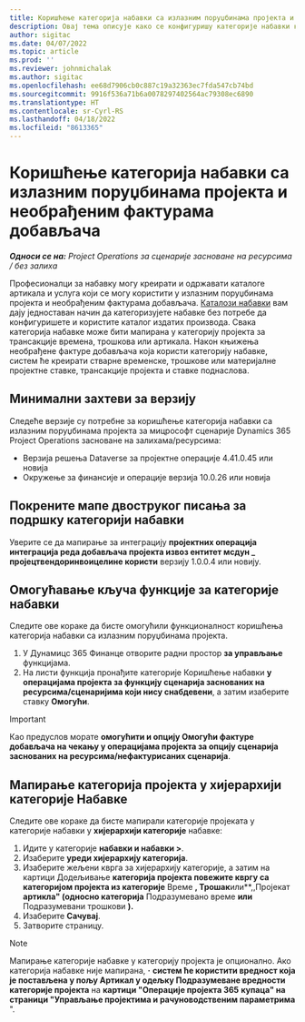 ```yaml
---
title: Коришћење категорија набавки са излазним поруџбинама пројекта и необрађеним фактурама добављача
description: Овај тема описује како се конфигуришу категорије набавки које се могу користити са излазним поруџбинама пројекта и необрађеним фактурама добављача.
author: sigitac
ms.date: 04/07/2022
ms.topic: article
ms.prod: ''
ms.reviewer: johnmichalak
ms.author: sigitac
ms.openlocfilehash: ee68d7906cb0c887c19a32363ec7fda547cb74bd
ms.sourcegitcommit: 9916f536a71b6a0078297402564ac79308ec6890
ms.translationtype: HT
ms.contentlocale: sr-Cyrl-RS
ms.lasthandoff: 04/18/2022
ms.locfileid: "8613365"
---
```

# <a name="use-procurement-categories-with-project-purchase-orders-and-pending-vendor-invoices"></a>Коришћење категорија набавки са излазним поруџбинама пројекта и необрађеним фактурама добављача

_**Односи се на:** Project Operations за сценарије засноване на ресурсима / без залиха_

Професионалци за набавку могу креирати и одржавати каталоге артикала и услуга који се могу користити у излазним поруџбинама пројекта и необрађеним фактурама добављача. [Каталози набавки](/dynamics365/supply-chain/procurement/procurement-catalogs) вам дају једноставан начин да категоризујете набавке без потребе да конфигуришете и користите каталог издатих производа. Свака категорија набавке може бити мапирана у категорију пројекта за трансакције времена, трошкова или артикала. Након књижења необрађене фактуре добављача која користи категорију набавке, систем ће креирати стварне временске, трошкове или материјалне пројектне ставке, трансакције пројекта и ставке поднаслова.

## <a name="minimum-version-requirements"></a>Минимални захтеви за верзију

Следеће верзије су потребне за коришћење категорија набавки са излазним поруџбинама пројекта за мицрософт сценарије Dynamics 365 Project Operations засноване на залихама/ресурсима:

- Верзија решења Dataverse за пројектне операције 4.41.0.45 или новија
- Окружење за финансије и операције верзија 10.0.26 или новија

## <a name="run-dual-write-maps-for-procurement-category-support"></a>Покрените мапе двоструког писања за подршку категорији набавки

Уверите се да мапирање за интеграцију **пројектних операција интеграција реда добављача пројекта извоз ентитет мсдyн \_ пројецтвендоринвоицелине користи** верзију 1.0.0.4 или новију.

## <a name="enable-the-feature-key-for-procurement-categories"></a>Омогућавање кључа функције за категорије набавки

Следите ове кораке да бисте омогућили функционалност коришћења категорија набавки са излазним поруџбинама пројекта.

1. У Дyнамицс 365 Финанце отворите радни простор **за управљање** функцијама.
1. На листи функција пронађите категорије Коришћење набавки **у операцијама пројекта за функцију сценарија заснованих на ресурсима/сценаријима који нису снабдевени**, а затим изаберите ставку **Омогући**.

> [!IMPORTANT]
> Као предуслов морате **омогућити и опцију Омогући фактуре добављача на чекању у операцијама пројекта за опцију сценарија заснованих на ресурсима/нефактурисаних сценарија**.

## <a name="map-project-categories-in-the-procurement-category-hierarchy"></a>Мапирање категорија пројекта у хијерархији категорије Набавке

Следите ове кораке да бисте мапирали категорије пројеката у категорије набавки у **хијерархији категорије** набавке:

1. Идите у категорије **набавки и набавки \>**.
1. Изаберите **уреди хијерархију категорија**.
1. Изаберите жељени кврга за хијерархију категорије, а затим на картици Додељивање **категорија пројекта повежите квргу са категоријом пројекта из категорије** Време **, Трошак**или**,,Пројекат **артикла" (односно категорија** Подразумевано време **или** Подразумевани трошкови **).**
1. Изаберите **Сачувај**.
1. Затворите страницу.

> [!NOTE]
> Мапирање категорије набавке у категорију пројекта је опционално. Ако категорија набавке није мапирана, **·** **систем ће користити вредност која је постављена у пољу Артикал у одељку Подразумеване вредности категорије пројекта** на **картици "Операције пројекта 365** **купаца" на страници "Управљање пројектима и рачуноводственим параметрима** ".
